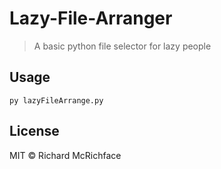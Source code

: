 # Lazy-File-Arranger

> A basic python file selector for lazy people

##

## Usage
```
py lazyFileArrange.py
```
## License

MIT © Richard McRichface
